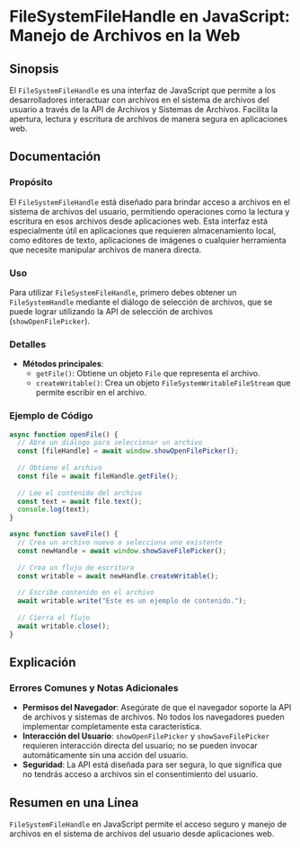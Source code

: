 <!--
Meta Description: # FileSystemFileHandle en JavaScript: Manejo de Archivos en la Web ## Sinopsis El `FileSystemFileHandle` es una interfaz de JavaScript que permite a l...
Meta Keywords: archivos, que, del, usuario, archivo
-->

# FileSystemFileHandle en JavaScript: Manejo de Archivos en la Web

## Sinopsis
El `FileSystemFileHandle` es una interfaz de JavaScript que permite a los desarrolladores interactuar con archivos en el sistema de archivos del usuario a través de la API de Archivos y Sistemas de Archivos. Facilita la apertura, lectura y escritura de archivos de manera segura en aplicaciones web.

## Documentación
### Propósito
El `FileSystemFileHandle` está diseñado para brindar acceso a archivos en el sistema de archivos del usuario, permitiendo operaciones como la lectura y escritura en esos archivos desde aplicaciones web. Esta interfaz está especialmente útil en aplicaciones que requieren almacenamiento local, como editores de texto, aplicaciones de imágenes o cualquier herramienta que necesite manipular archivos de manera directa.

### Uso
Para utilizar `FileSystemFileHandle`, primero debes obtener un `FileSystemHandle` mediante el diálogo de selección de archivos, que se puede lograr utilizando la API de selección de archivos (`showOpenFilePicker`).

### Detalles
- **Métodos principales**:
  - `getFile()`: Obtiene un objeto `File` que representa el archivo.
  - `createWritable()`: Crea un objeto `FileSystemWritableFileStream` que permite escribir en el archivo.

### Ejemplo de Código
```javascript
async function openFile() {
  // Abre un diálogo para seleccionar un archivo
  const [fileHandle] = await window.showOpenFilePicker();
  
  // Obtiene el archivo
  const file = await fileHandle.getFile();
  
  // Lee el contenido del archivo
  const text = await file.text();
  console.log(text);
}

async function saveFile() {
  // Crea un archivo nuevo o selecciona uno existente
  const newHandle = await window.showSaveFilePicker();
  
  // Crea un flujo de escritura
  const writable = await newHandle.createWritable();
  
  // Escribe contenido en el archivo
  await writable.write("Este es un ejemplo de contenido.");
  
  // Cierra el flujo
  await writable.close();
}
```

## Explicación
### Errores Comunes y Notas Adicionales
- **Permisos del Navegador**: Asegúrate de que el navegador soporte la API de archivos y sistemas de archivos. No todos los navegadores pueden implementar completamente esta característica.
- **Interacción del Usuario**: `showOpenFilePicker` y `showSaveFilePicker` requieren interacción directa del usuario; no se pueden invocar automáticamente sin una acción del usuario.
- **Seguridad**: La API está diseñada para ser segura, lo que significa que no tendrás acceso a archivos sin el consentimiento del usuario.

## Resumen en una Línea
`FileSystemFileHandle` en JavaScript permite el acceso seguro y manejo de archivos en el sistema de archivos del usuario desde aplicaciones web.